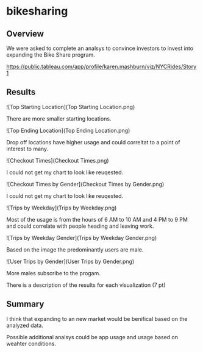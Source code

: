 # bikesharing



## Overview

We were asked to complete an analsys to convince investors to invest into expanding the Bike Share program.

https://public.tableau.com/app/profile/karen.mashburn/viz/NYCRides/Story1

## Results

![Top Starting Location](Top Starting Location.png)

There are more smaller starting locations. 

![Top Ending Location](Top Ending Location.png)

Drop off locations have higher usage and could correltat to a point of interest to many. 

![Checkout Times](Checkout Times.png)

I could not get my chart to look like reuqested. 

![Checkout Times by Gender](Checkout Times by Gender.png)

I could not get my chart to look like reuqested. 


![Trips by Weekday](Trips by Weekday.png)

Most of the usage is from the hours of 6 AM to 10 AM and 4 PM to 9 PM and could correlate with people heading and leaving work. 

![Trips by Weekday Gender](Trips by Weekday Gender.png)

Based on the image the predominantly users are male.  


![User Trips by Gender](User Trips by Gender.png)

More males subscribe to the progam. 


There is a description of the results for each visualization (7 pt)


## Summary

I think that expanding to an new market would be benifical based on the analyzed data.  

Possible additional analsys could be app usage and usage based on weahter conditions. 
